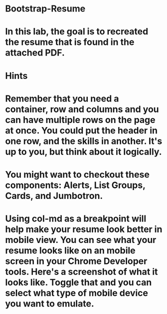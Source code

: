 # Bootstrap-Resume

# In this lab, the goal is to recreated the resume that is found in the attached PDF.

# Hints
# Remember that you need a container, row and columns and you can have multiple rows on the page at once. You could put the header in one row, and the skills in another. It's up to you, but think about it logically.

# You might want to checkout these components: Alerts, List Groups, Cards, and Jumbotron.

# Using col-md as a breakpoint will help make your resume look better in mobile view. You can see what your resume looks like on an mobile screen in your Chrome Developer tools. Here's a screenshot of what it looks like. Toggle that and you can select what type of mobile device you want to emulate.